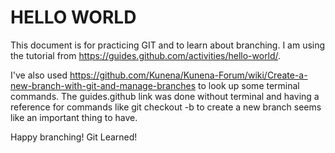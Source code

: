 # HELLO WORLD

This document is for practicing GIT and to learn about branching.  I am using the tutorial from https://guides.github.com/activities/hello-world/.

I've also used https://github.com/Kunena/Kunena-Forum/wiki/Create-a-new-branch-with-git-and-manage-branches to look up some terminal commands.  The guides.github link was done without terminal and having a reference for commands like git checkout -b to create a new branch seems like an important thing to have.

Happy branching!  Git Learned!
